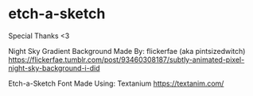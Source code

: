 # etch-a-sketch

Special Thanks <3

Night Sky Gradient Background
    Made By: flickerfae (aka pintsizedwitch)
    https://flickerfae.tumblr.com/post/93460308187/subtly-animated-pixel-night-sky-background-i-did

Etch-a-Sketch Font
    Made Using: Textanium
    https://textanim.com/
